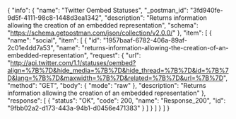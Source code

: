 {
  "info": {
    "name": "Twitter Oembed Statuses",
    "_postman_id": "3fd940fe-9d5f-4111-98c8-1448d3ea1342",
    "description": "Returns information allowing the creation of an embedded representation",
    "schema": "https://schema.getpostman.com/json/collection/v2.0.0/"
  },
  "item": [
    {
      "name": "social",
      "item": [
        {
          "id": "1957baaf-6782-406a-89af-2c01e4dd7a53",
          "name": "returns-information-allowing-the-creation-of-an-embedded-representation",
          "request": {
            "url": "http://api.twitter.com/1.1/statuses/oembed?align=%7B%7D&hide_media=%7B%7D&hide_thread=%7B%7D&id=%7B%7D&lang=%7B%7D&maxwidth=%7B%7D&related=%7B%7D&url=%7B%7D",
            "method": "GET",
            "body": {
              "mode": "raw"
            },
            "description": "Returns information allowing the creation of an embedded representation"
          },
          "response": [
            {
              "status": "OK",
              "code": 200,
              "name": "Response_200",
              "id": "9fbb02a2-d173-443a-94b1-d0456e471383"
            }
          ]
        }
      ]
    }
  ]
}